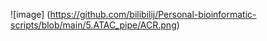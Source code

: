 ![image] (https://github.com/bilibilij/Personal-bioinformatic-scripts/blob/main/5.ATAC_pipe/ACR.png)
